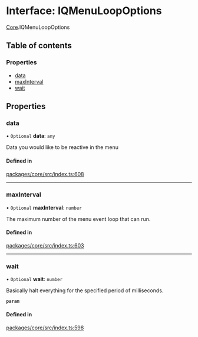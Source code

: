 # Interface: IQMenuLoopOptions

[Core](../modules/Core.md).IQMenuLoopOptions

## Table of contents

### Properties

- [data](Core.IQMenuLoopOptions.md#data)
- [maxInterval](Core.IQMenuLoopOptions.md#maxinterval)
- [wait](Core.IQMenuLoopOptions.md#wait)

## Properties

### data

• `Optional` **data**: `any`

Data you would like to be reactive in the menu

#### Defined in

[packages/core/src/index.ts:608](https://github.com/iniquitybbs/iniquity/blob/a82cddc/packages/core/src/index.ts#L608)

___

### maxInterval

• `Optional` **maxInterval**: `number`

The maximum number of the menu event loop that can run.

#### Defined in

[packages/core/src/index.ts:603](https://github.com/iniquitybbs/iniquity/blob/a82cddc/packages/core/src/index.ts#L603)

___

### wait

• `Optional` **wait**: `number`

Basically halt everything for the specified period of milliseconds.

**`param`**

#### Defined in

[packages/core/src/index.ts:598](https://github.com/iniquitybbs/iniquity/blob/a82cddc/packages/core/src/index.ts#L598)
